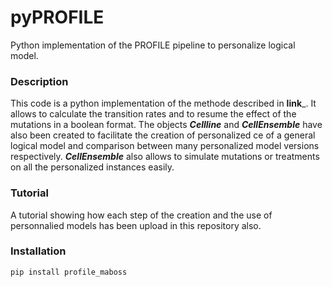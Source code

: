 # pyPROFILE
Python implementation of the PROFILE pipeline to personalize logical model.

### Description
This code is a python implementation of the methode described in ____link_____. It allows to calculate the transition rates and to resume the effect of the mutations in a boolean format. The objects ***Cellline*** and ***CellEnsemble***
have also been created to facilitate the creation of personalized 
ce of a general logical model and comparison between many personalized model versions respectively. ***CellEnsemble*** also allows to simulate mutations or treatments on all the personalized instances easily.

### Tutorial
A tutorial showing how each step of the creation and the use of personnalied models has been upload in this repository also.

### Installation
``` 
pip install profile_maboss
``` 
